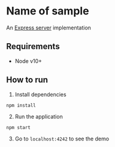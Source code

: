# Name of sample
An [Express server](http://expressjs.com) implementation

## Requirements
* Node v10+

## How to run

1. Install dependencies

```
npm install
```

2. Run the application

```
npm start
```

3. Go to `localhost:4242` to see the demo
